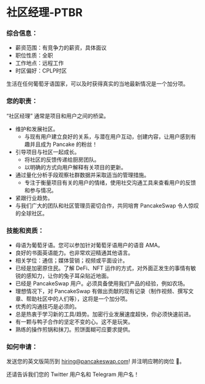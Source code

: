 # 社区经理-PTBR

### 综合信息：

* 薪资范围：有竞争力的薪资，具体面议
* 职位性质：全职
* 工作地点：远程工作
* 时区偏好：CPLP时区&#x20;

生活在任何葡萄牙语国家，可以及时获得真实的当地最新情况是一个加分项。

### 您的职责：

“社区经理” 通常是项目和用户之间的桥梁。&#x20;

* 维护和发展社区。&#x20;
  * 与现有用户建立良好的关系，与潜在用户互动，创建内容，让用户感到有趣并且成为 Pancake 的粉丝！&#x20;
* 引导项目与社区一起成长。&#x20;
  * 将社区的反馈传递给厨房团队。
  * 以明确的方式向用户解释有关项目的更新。&#x20;
* 通过量化分析手段观察社群数据并采取适当的管理措施。&#x20;
  * 专注于衡量项目有关的用户的情绪，使用社交沟通工具来查看用户的反馈和参与情况。&#x20;
* 紧跟行业趋势。&#x20;
* 与我们广大的团队和社区管理员密切合作，共同培育 PancakeSwap 令人惊叹的全球社区。

### 技能和资质：

* 母语为葡萄牙语。您可以参加针对葡萄牙语用户的语音 AMA。&#x20;
* 良好的书面英语能力。也非常欢迎精通其他语言。&#x20;
* 相关学位：通信；媒体营销；视频或平面设计。
* 已经是加密原住民。了解 DeFi、NFT 运作的方式，对外面正发生的事情有敏锐的感知力，让你的兔子耳朵贴近地面。&#x20;
* 已经是 PancakeSwap 用户。必须具备使用我们产品的经验，例如农场。&#x20;
* 理想情况下，对 PancakeSwap 有做出贡献的现有记录（制作视频、撰写文章、帮助社区中的人们等），这将是一个加分项。&#x20;
* 优秀的沟通技巧是必须的。&#x20;
* 总是热衷于学习新的工具/趋势。加密行业发展速度超快，你必须快速前进。&#x20;
* 有一颗与鸭子合作的坚定不变的心。这不是玩笑。&#x20;
* 熟练的操作煎锅和抹刀。煎饼面糊可应要求提供。

### 如何申请：

&#x20;发送您的英文版简历到 hiring@pancakeswap.com! 并注明应聘的岗位 🦆。

&#x20;还请告诉我们您的 Twitter 用户名和 Telegram 用户名！
